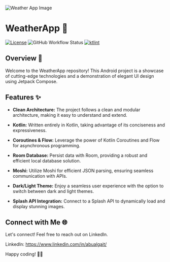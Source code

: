 ![Weather App Image](https://github.com/abualgait/CleanArchitectureWeatherApp/assets/38107393/4aaa9b02-e955-4299-9829-690a26f481fc)


# WeatherApp 🌟

[![License](https://img.shields.io/badge/License-MIT-blue.svg)](LICENSE)
![GitHub Workflow Status](https://img.shields.io/github/actions/workflow/status/binaryshrey/dice/android_build.yml)
[![ktlint](https://img.shields.io/badge/code%20style-%E2%9D%A4-FF4081.svg)](https://ktlint.github.io/)

## Overview 🚀
 

Welcome to the WeatherApp repository! This Android project is a showcase of cutting-edge technologies and a demonstration of elegant UI design using Jetpack Compose.

## Features ✨

- **Clean Architecture:** The project follows a clean and modular architecture, making it easy to understand and extend.

- **Kotlin:** Written entirely in Kotlin, taking advantage of its conciseness and expressiveness.

- **Coroutines & Flow:** Leverage the power of Kotlin Coroutines and Flow for asynchronous programming.

- **Room Database:** Persist data with Room, providing a robust and efficient local database solution.

- **Moshi:** Utilize Moshi for efficient JSON parsing, ensuring seamless communication with APIs.

- **Dark/Light Theme:** Enjoy a seamless user experience with the option to switch between dark and light themes.

- **Splash API Integration:** Connect to a Splash API to dynamically load and display stunning images.

## Connect with Me 🌐

Let's connect! Feel free to reach out on LinkedIn.

LinkedIn: https://www.linkedin.com/in/abualgait/

Happy coding! 🚀✨

